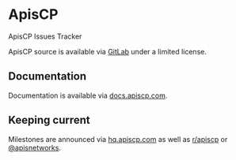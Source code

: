 # ApisCP
ApisCP Issues Tracker

ApisCP source is available via [GitLab](https://gitlab.com/apisnetworks/apnscp) under a limited license.

## Documentation
Documentation is available via [docs.apiscp.com](https://docs.apiscp.com).

## Keeping current
Milestones are announced via [hq.apiscp.com](https://hq.apiscp.com) as well as [r/apiscp](https://reddit.com/r/apiscp) or [@apisnetworks](https://twitter.com/apisnetworks).
